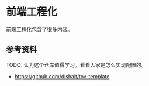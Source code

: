 # 前端工程化

前端工程化包含了很多内容。

## 参考资料

TODO: 认为这个仓库值得学习。看看人家是怎么实现配置的。

- https://github.com/dishait/tov-template
